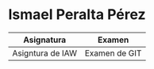 # Ismael Peralta Pérez


| Asignatura         | Examen         |
|--------------------|----------------|
| Asigntura de IAW   | Examen de GIT  |
